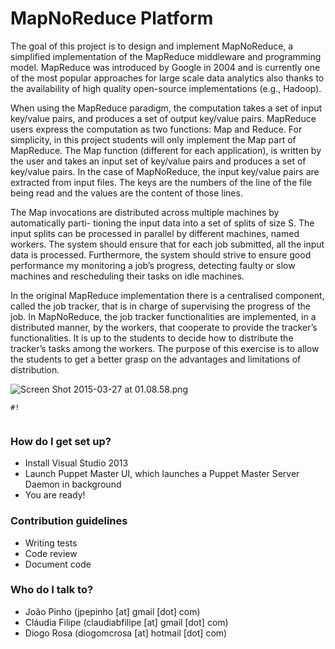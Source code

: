 # MapNoReduce Platform #

The goal of this project is to design and implement MapNoReduce, a simplified implementation of the MapReduce middleware and programming model. MapReduce was introduced by Google in 2004 and is currently one of the most popular approaches for large scale data analytics also thanks to the availability of high quality open-source implementations (e.g., Hadoop).

When using the MapReduce paradigm, the computation takes a set of input key/value pairs, and produces a set of output key/value pairs. MapReduce users express the computation as two functions: Map and Reduce. For simplicity, in this project students will only implement the Map part of MapReduce. The Map function (different for each application), is written by the user and takes an input set of key/value pairs and produces a set of key/value pairs. In the case of MapNoReduce, the input key/value pairs are extracted from input files. The keys are the numbers of the line of the file being read and the values are the content of those lines.

The Map invocations are distributed across multiple machines by automatically parti- tioning the input data into a set of splits of size S. The input splits can be processed in parallel by different machines, named workers. The system should ensure that for each job submitted, all the input data is processed. Furthermore, the system should strive to ensure good performance my monitoring a job’s progress, detecting faulty or slow machines and rescheduling their tasks on idle machines.

In the original MapReduce implementation there is a centralised component, called the job tracker, that is in charge of supervising the progress of the job. In MapNoReduce, the job tracker functionalities are implemented, in a distributed manner, by the workers, that cooperate to provide the tracker’s functionalities. It is up to the students to decide how to distribute the tracker’s tasks among the workers. The purpose of this exercise is to allow the students to get a better grasp on the advantages and limitations of distribution.

![Screen Shot 2015-03-27 at 01.08.58.png](https://bitbucket.org/repo/kAEL4r/images/718225642-Screen%20Shot%202015-03-27%20at%2001.08.58.png)
```
#!


```


### How do I get set up? ###

* Install Visual Studio 2013
* Launch Puppet Master UI, which launches a Puppet Master Server Daemon in background
* You are ready!

### Contribution guidelines ###

* Writing tests
* Code review
* Document code

### Who do I talk to? ###

* João Pinho (jpepinho [at] gmail [dot] com)
* Cláudia Filipe (claudiabfilipe [at] gmail [dot] com)
* Diogo Rosa (diogomcrosa [at] hotmail [dot] com)